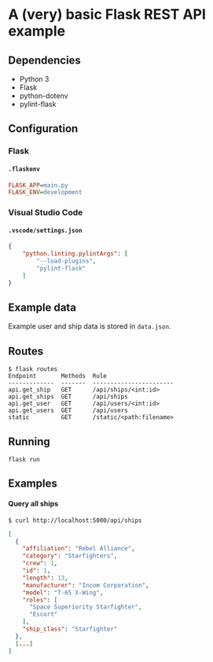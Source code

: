 # A (very) basic Flask REST API example

## Dependencies

- Python 3
- Flask
- python-dotenv
- pylint-flask

## Configuration

### Flask

#### `.flaskenv`

```ini
FLASK_APP=main.py
FLASK_ENV=development
```

### Visual Studio Code

#### `.vscode/settings.json`

```json
{
    "python.linting.pylintArgs": [
        "--load-plugins",
        "pylint-flask"
    ]
}
```

## Example data

Example user and ship data is stored in `data.json`.

## Routes

```
$ flask routes
Endpoint       Methods  Rule
-------------  -------  -----------------------
api.get_ship   GET      /api/ships/<int:id>
api.get_ships  GET      /api/ships
api.get_user   GET      /api/users/<int:id>
api.get_users  GET      /api/users
static         GET      /static/<path:filename>
```

## Running

```
flask run
```

## Examples

#### Query all ships

```
$ curl http://localhost:5000/api/ships
```

```json
[
  {
    "affiliation": "Rebel Alliance",
    "category": "Starfighters",
    "crew": 1,
    "id": 1,
    "length": 13,
    "manufacturer": "Incom Corporation",
    "model": "T-65 X-Wing",
    "roles": [
      "Space Superiority Starfighter",
      "Escort"
    ],
    "ship_class": "Starfighter"
  },
  [...]
]
```
